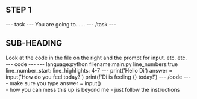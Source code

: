 <h2 class="c-project-heading--task">STEP 1</h2>
--- task ---
You are going to......
--- /task ---
<h2 class="c-project-heading--explain">SUB-HEADING</h2>
Look at the code in the file on the right and the prompt for input.
etc. etc. 
<div class="c-project-code">
--- code ---
---
language:python
filename:main.py
line_numbers:true
line_number_start:
line_highlights: 4-7
---
print('Hello Di')
answer = input('How do you feel today?')
print(f'Di is feeling {} today!')
--- /code ---
</div>

<div class="c-project-callout c-project-callout--tip">
- make sure you type answer = input()
</div>

<div class="c-project-callout c-project-callout--debug">
- how you can mess this up is beyond me
- just follow the instructions
</div>
